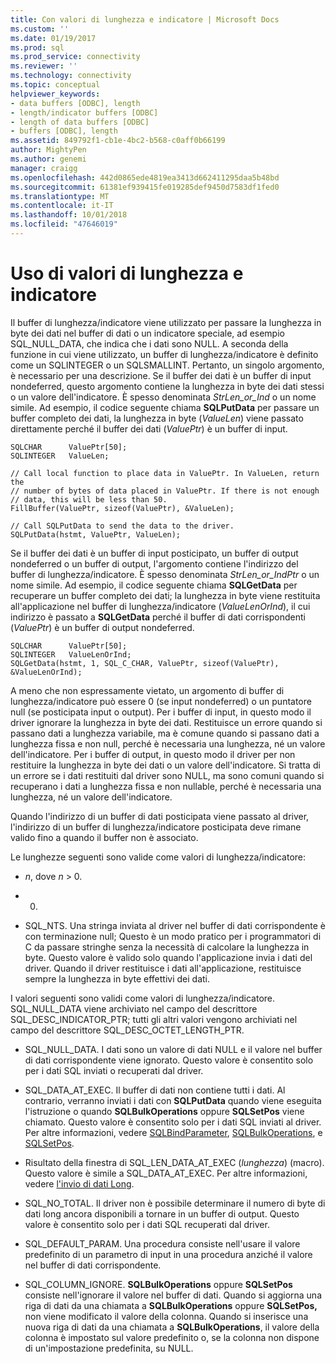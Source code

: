 ```yaml
---
title: Con valori di lunghezza e indicatore | Microsoft Docs
ms.custom: ''
ms.date: 01/19/2017
ms.prod: sql
ms.prod_service: connectivity
ms.reviewer: ''
ms.technology: connectivity
ms.topic: conceptual
helpviewer_keywords:
- data buffers [ODBC], length
- length/indicator buffers [ODBC]
- length of data buffers [ODBC]
- buffers [ODBC], length
ms.assetid: 849792f1-cb1e-4bc2-b568-c0aff0b66199
author: MightyPen
ms.author: genemi
manager: craigg
ms.openlocfilehash: 442d0865ede4819ea3413d662411295daa5b48bd
ms.sourcegitcommit: 61381ef939415fe019285def9450d7583df1fed0
ms.translationtype: MT
ms.contentlocale: it-IT
ms.lasthandoff: 10/01/2018
ms.locfileid: "47646019"
---
```

# <a name="using-length-and-indicator-values"></a>Uso di valori di lunghezza e indicatore
Il buffer di lunghezza/indicatore viene utilizzato per passare la lunghezza in byte dei dati nel buffer di dati o un indicatore speciale, ad esempio SQL_NULL_DATA, che indica che i dati sono NULL. A seconda della funzione in cui viene utilizzato, un buffer di lunghezza/indicatore è definito come un SQLINTEGER o un SQLSMALLINT. Pertanto, un singolo argomento, è necessario per una descrizione. Se il buffer dei dati è un buffer di input nondeferred, questo argomento contiene la lunghezza in byte dei dati stessi o un valore dell'indicatore. È spesso denominata *StrLen_or_Ind* o un nome simile. Ad esempio, il codice seguente chiama **SQLPutData** per passare un buffer completo dei dati, la lunghezza in byte (*ValueLen*) viene passato direttamente perché il buffer dei dati (*ValuePtr*) è un buffer di input.  
  
```  
SQLCHAR      ValuePtr[50];  
SQLINTEGER   ValueLen;  
  
// Call local function to place data in ValuePtr. In ValueLen, return the  
// number of bytes of data placed in ValuePtr. If there is not enough  
// data, this will be less than 50.  
FillBuffer(ValuePtr, sizeof(ValuePtr), &ValueLen);  
  
// Call SQLPutData to send the data to the driver.  
SQLPutData(hstmt, ValuePtr, ValueLen);  
```  
  
 Se il buffer dei dati è un buffer di input posticipato, un buffer di output nondeferred o un buffer di output, l'argomento contiene l'indirizzo del buffer di lunghezza/indicatore. È spesso denominata *StrLen_or_IndPtr* o un nome simile. Ad esempio, il codice seguente chiama **SQLGetData** per recuperare un buffer completo dei dati; la lunghezza in byte viene restituita all'applicazione nel buffer di lunghezza/indicatore (*ValueLenOrInd*), il cui indirizzo è passato a **SQLGetData** perché il buffer di dati corrispondenti (*ValuePtr*) è un buffer di output nondeferred.  
  
```  
SQLCHAR      ValuePtr[50];  
SQLINTEGER   ValueLenOrInd;  
SQLGetData(hstmt, 1, SQL_C_CHAR, ValuePtr, sizeof(ValuePtr), &ValueLenOrInd);  
```  
  
 A meno che non espressamente vietato, un argomento di buffer di lunghezza/indicatore può essere 0 (se input nondeferred) o un puntatore null (se posticipata input o output). Per i buffer di input, in questo modo il driver ignorare la lunghezza in byte dei dati. Restituisce un errore quando si passano dati a lunghezza variabile, ma è comune quando si passano dati a lunghezza fissa e non null, perché è necessaria una lunghezza, né un valore dell'indicatore. Per i buffer di output, in questo modo il driver per non restituire la lunghezza in byte dei dati o un valore dell'indicatore. Si tratta di un errore se i dati restituiti dal driver sono NULL, ma sono comuni quando si recuperano i dati a lunghezza fissa e non nullable, perché è necessaria una lunghezza, né un valore dell'indicatore.  
  
 Quando l'indirizzo di un buffer di dati posticipata viene passato al driver, l'indirizzo di un buffer di lunghezza/indicatore posticipata deve rimane valido fino a quando il buffer non è associato.  
  
 Le lunghezze seguenti sono valide come valori di lunghezza/indicatore:  
  
-   *n*, dove *n* > 0.  
  
-   0.  
  
-   SQL_NTS. Una stringa inviata al driver nel buffer di dati corrispondente è con terminazione null; Questo è un modo pratico per i programmatori di C da passare stringhe senza la necessità di calcolare la lunghezza in byte. Questo valore è valido solo quando l'applicazione invia i dati del driver. Quando il driver restituisce i dati all'applicazione, restituisce sempre la lunghezza in byte effettivi dei dati.  
  
 I valori seguenti sono validi come valori di lunghezza/indicatore. SQL_NULL_DATA viene archiviato nel campo del descrittore SQL_DESC_INDICATOR_PTR; tutti gli altri valori vengono archiviati nel campo del descrittore SQL_DESC_OCTET_LENGTH_PTR.  
  
-   SQL_NULL_DATA. I dati sono un valore di dati NULL e il valore nel buffer di dati corrispondente viene ignorato. Questo valore è consentito solo per i dati SQL inviati o recuperati dal driver.  
  
-   SQL_DATA_AT_EXEC. Il buffer di dati non contiene tutti i dati. Al contrario, verranno inviati i dati con **SQLPutData** quando viene eseguita l'istruzione o quando **SQLBulkOperations** oppure **SQLSetPos** viene chiamato. Questo valore è consentito solo per i dati SQL inviati al driver. Per altre informazioni, vedere [SQLBindParameter](../../../odbc/reference/syntax/sqlbindparameter-function.md), [SQLBulkOperations](../../../odbc/reference/syntax/sqlbulkoperations-function.md), e [SQLSetPos](../../../odbc/reference/syntax/sqlsetpos-function.md).  
  
-   Risultato della finestra di SQL_LEN_DATA_AT_EXEC (*lunghezza*) (macro). Questo valore è simile a SQL_DATA_AT_EXEC. Per altre informazioni, vedere [l'invio di dati Long](../../../odbc/reference/develop-app/sending-long-data.md).  
  
-   SQL_NO_TOTAL. Il driver non è possibile determinare il numero di byte di dati long ancora disponibili a tornare in un buffer di output. Questo valore è consentito solo per i dati SQL recuperati dal driver.  
  
-   SQL_DEFAULT_PARAM. Una procedura consiste nell'usare il valore predefinito di un parametro di input in una procedura anziché il valore nel buffer di dati corrispondente.  
  
-   SQL_COLUMN_IGNORE. **SQLBulkOperations** oppure **SQLSetPos** consiste nell'ignorare il valore nel buffer di dati. Quando si aggiorna una riga di dati da una chiamata a **SQLBulkOperations** oppure **SQLSetPos,** non viene modificato il valore della colonna. Quando si inserisce una nuova riga di dati da una chiamata a **SQLBulkOperations**, il valore della colonna è impostato sul valore predefinito o, se la colonna non dispone di un'impostazione predefinita, su NULL.
